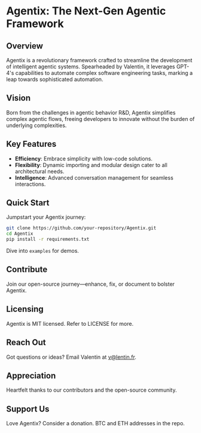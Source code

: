 # Agentix: The Next-Gen Agentic Framework

## Overview
Agentix is a revolutionary framework crafted to streamline the development of intelligent agentic systems. Spearheaded by Valentin, it leverages GPT-4's capabilities to automate complex software engineering tasks, marking a leap towards sophisticated automation.

## Vision
Born from the challenges in agentic behavior R&D, Agentix simplifies complex agentic flows, freeing developers to innovate without the burden of underlying complexities.

## Key Features
- **Efficiency**: Embrace simplicity with low-code solutions.
- **Flexibility**: Dynamic importing and modular design cater to all architectural needs.
- **Intelligence**: Advanced conversation management for seamless interactions.

## Quick Start
Jumpstart your Agentix journey:
```bash
git clone https://github.com/your-repository/Agentix.git
cd Agentix
pip install -r requirements.txt
```
Dive into `examples` for demos.

## Contribute
Join our open-source journey—enhance, fix, or document to bolster Agentix.

## Licensing
Agentix is MIT licensed. Refer to LICENSE for more.

## Reach Out
Got questions or ideas? Email Valentin at v@lentin.fr.

## Appreciation
Heartfelt thanks to our contributors and the open-source community.

## Support Us
Love Agentix? Consider a donation. BTC and ETH addresses in the repo.
